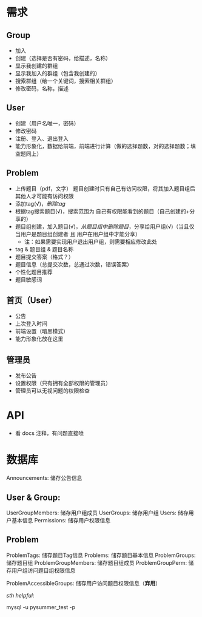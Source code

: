 # 需求

## Group

- 加入
- 创建（选择是否有密码，给描述，名称）
- 显示我创建的群组
- 显示我加入的群组（包含我创建的）
- 搜索群组（给一个关键词，搜索相关群组）
- 修改密码，名称，描述

## User

- 创建（用户名唯一，密码）
- 修改密码
- 注册、登入、退出登入
- 能力形象化，数据给前端，前端进行计算（做的选择题数，对的选择题数；填空题同上）

## Problem

- 上传题目（pdf，文字）   题目创建时只有自己有访问权限，将其加入题目组后其他人才可能有访问权限
- 添加tag(√)，*删除tag*
- 根据tag搜索题目(√)，搜索范围为 自己有权限能看到的题目（自己创建的+分享的）
- 题目组创建，加入题目(√)，*从题目组中删除题目*，分享给用户组(√)（当且仅当用户是题目组创建者 且 用户在用户组中才能分享）
  - 注：如果需要实现用户退出用户组，则需要相应修改此处
- tag & 题目组 & 题目名称
- 题目提交答案（格式？）
- 题目信息（总提交次数，总通过次数，错误答案）
- 个性化题目推荐
- 题目敏感词

## 首页（User）

- 公告
- 上次登入时间
- 前端设置（暗黑模式）
- 能力形象化放在这里

## 管理员

- 发布公告
- 设置权限（只有拥有全部权限的管理员）
- 管理员可以无视问题的权限检查

# API

- 看 docs 注释，有问题直接喷

# 数据库

Announcements: 储存公告信息

## User & Group:

UserGroupMembers: 储存用户组成员
UserGroups: 储存用户组
Users: 储存用户基本信息
Permissions: 储存用户权限信息

## Problem

ProblemTags: 储存题目Tag信息
Problems: 储存题目基本信息
ProblemGroups: 储存题目组
ProblemGroupMembers: 储存题目组成员
ProblemGroupPerm: 储存用户组访问题目组权限信息

ProblemAccessibleGroups: 储存用户访问题目权限信息（**弃用**）


*sth helpful:*

mysql -u pysummer_test -p
